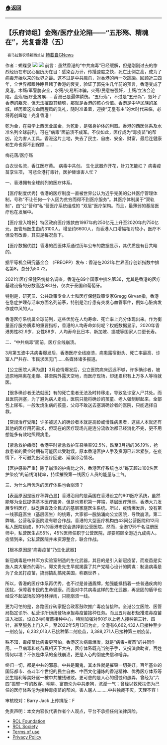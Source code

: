 ###  [:house:返回](README.md)
---


## 【乐府诗组】金殇/医疗业沦陷——“五形殇、精魂在”，光复香港（五）
` 喜马拉雅农场新西兰站` [轉載自GNews](https://gnews.org/zh-hans/2585520/)

作者：蝴蝶泉
 ![](https://assets.gnews.org/wp-content/uploads/2022/05/G新闻-13_1653269057.jpg) ![](https://assets.gnews.org/wp-content/uploads/2022/05/香港医疗_1653321216.jpeg) 
前言：虽然香港的“中共病毒”已经缓解，但是刚刚过去的惨烈经历在市民心里历历在目：感染百万计，传播速度之快，死亡比例之高，成为了病毒开始以来的世界之最。这不过是中共魔爪，对香港的再一次蹂躏。回顾近三四年，全世界都眼睁睁目睹了香港的衰变，验证了郭先生几年前的预言，香港变成了臭港。木殇/军警胁安全，水殇/交易所诈骗，火殇/民意被强奸，土殇/立法会沦陷，金殇/医疗业瘫痪……香港已是遍体鳞伤。“五行殇”，不过是“五形殇”，毁坏了香港的躯壳，但无法摧毁其精魂，那就是香港的核心价值。香港是中华民族的圣城，经历着这次血雨腥风的洗礼，随时准备着，迎接“无皇有主”的大时代来临，必将再创辉煌！光复香港！
 
乾为金，在易学上西医业属金，为乾卦，是强身护体的利器。香港的西医体系及水准名列全球前列，可在“病毒”面前溃不成军。不仅如此，医疗成为“毒疫苗”的帮凶，沦为害人工具。香港这片土地，失去了民主、自由、安全、财富，最后连健康和生命也得不到保障……
 
梅花落/医疗殇
 
白衣世名流，香江医疗黄。
病毒中共创。
生化武器炸开花，针刀怎能扛？
病毒疫苗孪生项，
可悲全港打毒针，医护替谁害人忙？
 
一、香港拥有全球前列的医疗体系。
 
【医疗制度优秀】香港的医疗制度一直被世界公认为近乎完美的公共医疗管理体制，号称“不让任何一个人因为贫穷而得不到医疗服务”。其医疗体制属于“双轨制”，由“公”营和“私”营医疗系统组成的 “双层”医疗架构。而且，最薄弱的基层医疗也在发展中。
 
【医疗投入增长】特区政府医疗拨款由1997年的250亿元上升至2020年的750亿元，医管局医生由约3100人，增至约6600人，而香港人口增幅相对较小，医疗不但没有改善，其实是每况愈下。
 
【医疗数据优胜】香港的西医体系通过历年公布的数据显示，其优质是有目共睹的。
 
据平等机会研究基金会 （FREOPP）发布：香港在2021年世界医疗创新指数中排名第8，总分为50.72。
 
2021年医疗保健系统排名调查，香港在89个国家中排名第36，尤其是香港的医疗基建设备的分数高达98.1分，仅次于泰国和葡萄牙。
 
特别是，研究员、公共政策专业人士和医疗保健政策专家Gregg Girvan指，香港在急症护理存活率方面名列前茅，特别是治疗患有突发心血管事件，例如心脏病发作或中风的人。
 
香港医疗系统属全球前列，这些优势在人均寿命、死亡率上充分体现出来。作为衡量医疗服务质素的重要指标，香港的人均寿命如何呢？权威数据显示，2020年香港男性82.9岁，女性88岁，人均寿命比日本、新加坡、挪威等国家人口更长寿。
 
二、“中共病毒”面前，医疗全线崩溃。
 
3月第五波中共病毒爆发后，香港医疗全线崩溃，病患露宿街头、死亡率最高、诊室人尸共存、市民求医无门……各媒体诸多报道。
 
【公立医院人满为患】3月疫情爆发后，公立医院病床远远不够，许多确诊者，被迫原地隔离在走廊、甚至院外露天空地，而医疗现场，却还累积有上万多人等待就医。
 
【很多确诊者无法就医】有的死亡患者无法及时转移走，导致急诊室人尸共处。而且医院拥塞，为了避免病人走动，医院只能将确诊的孩童、老人强制绑起来，全部包上尿布。一般发烧生病的孩童，父母不敢送去塞满确诊者的医院，只能选择自救。
 
【常规治疗受阻】许多被送入的确诊者本就是高龄或慢性病患者，这些人本就还有其他的医疗用药需求，但现在的医疗现场光是连分流收治都已经消化不完，更不用想能多有效地照顾病患。
 
【紧急救护瘫痪】香港平时紧急救护车召唤率92.5%，跌至3月初的36.19%，抢救患者的黄金时期有可能因此受耽误。原本香港医护人手及资源已非常紧张，在疫情下，不可避免出现医疗回避、延误诊治情况。
 
【医护感染严重】除了崩溃的护病比之外，香港医疗系统也以“每天超过100名医护染疫”的前线消耗率，持续摧毁第一线医疗人员的能量与士气。
 
三、为什么再优秀的医疗体系也会崩溃？
 
【表面原因是医疗积弊凸显】香港沿用的是英国在香港设立的901医疗系统，虽然能够为全民提供基本医疗服务，但是也累积第一弊端，基层医疗薄弱。香港大力发展专科医疗，缺乏廉宜及全民式的基层家庭医生系统。所以，疫情爆发后，没有第一线家庭医生（基层医生）的统筹，大家都一股脑涌向公立医院，导致崩溃。第二弊端，公营私家医院没有联合作战。香港的大型医疗机构由43间公营医院和12间私人医院组成，90%的香港市民会选择到公营医院。然而，全港1万5千名注册医师中，私营医生占55%，45%医师任职于公营医院，却要照顾全港近九成病人。疫情到来，公私营医院并未资源整合，联合作战。
 
【根本原因是“病毒疫苗”乃生化武器】
 
新冠病毒是中共军方实验室制造的生化武器，其目的是引入新冠疫苗，而疫苗是实施人类大屠杀的毒针。郭文贵先生早就揭露了共产党精心设计的阴谋：制造病毒是为了全民打疫苗，搞弱搞乱搞死美国，称霸世界 。
 
所以，香港的医疗体系再优秀，也不过是普通盾牌，勉强能抵挡着一些普通疾病的困扰，保障着市民的生命健康。而面对中共病毒这样的生化武器，再坚固的盾甲也经受不起战场般的枪林弹雨，只能崩溃一线。
 
更为可怕的是，各路医疗砖家配合政客鼓吹推广毒疫苗接种。全港公立医院、医管局指定诊所、私营诊所纷纷登场承担毒疫苗接种任务。而且五月起积极推进毒疫苗进入社区，设立24间疫苗接种中心，特别加强对60岁以上老人接种第三针、四针，甚至服务上门入户。至2022年5月13日为止，全港有6,662,432人已接种至少一剂疫苗，6,232,013人已接种第二剂疫苗，3,388,271人已接种第三剂疫苗。
 
殊不知，毒疫苗比病毒更可怕，香港这次病毒爆发，就是“病毒+疫苗”的共同作用。一旦病毒和疫苗真相天下大白，医疗体系既充当刽子手，又扮演救助者，百姓情何以堪？不仅是体系的全线崩溃，更是人心的彻底失信和唾弃。
 
终归一切，都是中共的邪恶。中共是魔鬼，其本性就是摧毁一切美好。百年基业的国际都市、奋斗半个世纪的民主自由、中西文化锤炼的香港精神、优秀医疗体系等民生福利等美好逐一被中共摧残破败。更可悲的是人心的侵蚀和愚弄，曾经为“六四”振臂一呼的政客、明星、富商沦为中共走狗，沆瀣一气；曾经以救死扶伤为己任的医疗体系沦为接种毒疫苗的帮凶，害人屠人………中共独裁不灭，天理不容！
 
审核校对：Barry Jack
上传排版：F

免责声明：本文内容仅代表作者个人观点，平台不承担任何法律风险。
  
- [ROL Foundation](https://rolfoundation.org/)
- [ROL Society](https://rolsociety.org/)
- [Terms of use](https://gnews.org/terms-of-use-3/)
- [Privacy Policy](https://gnews.org/privacy-policy/)
